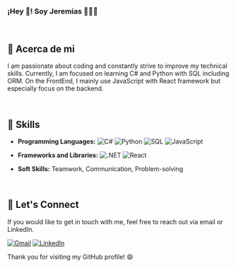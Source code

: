 <h3>¡Hey 👋! Soy Jeremias 👨🏻‍💻</h3>

<br>

## 👤 Acerca de mi

<p> I am passionate about coding and constantly strive to improve my technical skills. Currently, I am focused on learning C# and Python with SQL including ORM. On the FrontEnd, I mainly use JavaScript with React framework but especially focus on the backend. </p>

<br>

## 🌟 Skills

- **Programming Languages:** 
  <span>
    <img src="https://img.shields.io/badge/-C%23-239120?style=flat-square&logo=c-sharp&logoColor=white" alt="C#">
  </span>
  <span>
    <img src="https://img.shields.io/badge/-Python-3776AB?style=flat-square&logo=python&logoColor=white" alt="Python">
  </span>
  <span>
    <img src="https://img.shields.io/badge/-SQL-4479A1?style=flat-square&logo=Microsoft-SQL-Server&logoColor=white" alt="SQL">
  </span>
  <span>
    <img src="https://img.shields.io/badge/-JavaScript-F7DF1E?style=flat-square&logo=javascript&logoColor=black" alt="JavaScript">
  </span>
  
- **Frameworks and Libraries:** 
  <span>
    <img src="https://img.shields.io/badge/-.NET-512BD4?style=flat-square&logo=.net&logoColor=white" alt=".NET">
  </span>
  <span>
    <img src="https://img.shields.io/badge/-React-61DAFB?style=flat-square&logo=react&logoColor=black" alt="React">
  </span>
  
- **Soft Skills:** Teamwork, Communication, Problem-solving

<br>

## 💬 Let's Connect

If you would like to get in touch with me, feel free to reach out via email or LinkedIn.

[![Gmail](https://img.shields.io/badge/-Gmail-D14836?style=flat-square&logo=gmail&logoColor=white)](mailto:jeremiaserba7894@gmail.com)
[![LinkedIn](https://img.shields.io/badge/-LinkedIn-0077B5?style=flat-square&logo=linkedin&logoColor=white&link=https://www.linkedin.com/in/yourusername/)](https://www.linkedin.com/in/jeremiaserba/)

Thank you for visiting my GitHub profile! 😄

